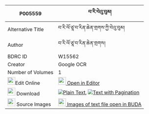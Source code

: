 |P005559|བ་རི་བེའུ་བུམ། 
| --- | --- 
|Alternative Title |བ་རི་ལོ་ཙཱ་བ་རིན་ཆེན་གྲགས་ཀྱི་བེའུ་བུམ།
|Author| བ་རི་ལོ་ཙཱ་བ་རིན་ཆེན་གྲགས།
|BDRC ID | W15562
|Creator | Google OCR
|Number of Volumes| 1
|<img width="25" src="https://img.icons8.com/color/25/000000/edit-property.png">Edit Online| [<img width="25" src="https://avatars.githubusercontent.com/u/45091458?s=200&v=4"> Open in Editor](http://editor.openpecha.org/P005559)
|<img width="25" src="https://img.icons8.com/fluent/48/000000/download-2.png"/>  Download | [![](https://img.icons8.com/color/20/000000/txt.png)Plain Text](https://github.com/Openpecha/P005559/releases/download/v1/ba_ri_be'ubum_plain_P005559.zip), [![](https://img.icons8.com/color/20/000000/txt.png)Text with Pagination](https://github.com/Openpecha/P005559/releases/download/v1/ba_ri_be'ubum_pages_P005559.zip)
|<img width="25" src="https://img.icons8.com/plasticine/100/000000/pictures-folder.png"/>  Source Images | [<img width="25" src="https://library.bdrc.io/icons/BUDA-small.svg"> Images of text file open in BUDA](https://library.bdrc.io/show/bdr:W15562)